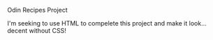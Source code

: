 Odin Recipes Project

I'm seeking to use HTML to compelete this project and make it look... decent without CSS!
